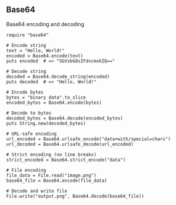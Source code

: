 <!-- METADATA
{
  "title": "Crystal Base64",
  "tags": [
    "crystal",
    "encoding",
    "base64"
  ],
  "language": "crystal"
}
-->

## Base64
Base64 encoding and decoding
```crystal
require "base64"

# Encode string
text = "Hello, World!"
encoded = Base64.encode(text)
puts encoded  # => "SGVsbG8sIFdvcmxkIQ=="

# Decode string
decoded = Base64.decode_string(encoded)
puts decoded  # => "Hello, World!"

# Encode bytes
bytes = "binary data".to_slice
encoded_bytes = Base64.encode(bytes)

# Decode to bytes
decoded_bytes = Base64.decode(encoded_bytes)
puts String.new(decoded_bytes)

# URL-safe encoding
url_encoded = Base64.urlsafe_encode("data+with/special=chars")
url_decoded = Base64.urlsafe_decode(url_encoded)

# Strict encoding (no line breaks)
strict_encoded = Base64.strict_encode("data")

# File encoding
file_data = File.read("image.png")
base64_file = Base64.encode(file_data)

# Decode and write file
File.write("output.png", Base64.decode(base64_file))
```
